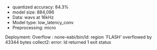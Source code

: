 - quantized accuracy: 84.3%
- model size: 884,096
- Data: wavs at 16kHz
- Model type: low_latency_conv
- Preprocessing: micro

Deployment: 
Overflow : none-eabi/bin/ld: region `FLASH' overflowed by 43344 bytes
collect2: error: ld returned 1 exit status